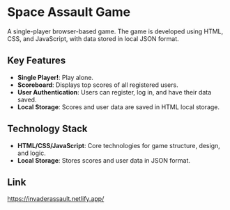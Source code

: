 # Space Assault Game

A single-player browser-based game. The game is developed using HTML, CSS, and JavaScript, with data stored in local JSON format.

## Key Features

- **Single Player!**: Play alone.
- **Scoreboard**: Displays top scores of all registered users.
- **User Authentication**: Users can register, log in, and have their data saved.
- **Local Storage**: Scores and user data are saved in HTML local storage.

## Technology Stack

- **HTML/CSS/JavaScript**: Core technologies for game structure, design, and logic.
- **Local Storage**: Stores scores and user data in JSON format.

## Link

https://invaderassault.netlify.app/
